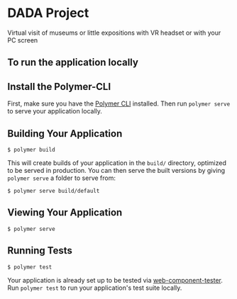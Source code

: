 # DADA Project

Virtual visit of museums or little expositions with VR headset or with your PC screen 

## To run the application locally
  
  ## Install the Polymer-CLI

  First, make sure you have the [Polymer CLI](https://www.npmjs.com/package/polymer-cli) installed. Then run `polymer serve` to serve     your application locally.
  
  ## Building Your Application

  ```
  $ polymer build
  ```

  This will create builds of your application in the `build/` directory, optimized to be served in production. You can then serve the       built versions by giving `polymer serve` a folder to serve from:

  ```
  $ polymer serve build/default
  ```

  ## Viewing Your Application

  ```
  $ polymer serve
  ```

## Running Tests

```
$ polymer test
```

Your application is already set up to be tested via [web-component-tester](https://github.com/Polymer/web-component-tester). Run `polymer test` to run your application's test suite locally.
